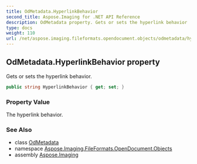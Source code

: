 ```yaml
---
title: OdMetadata.HyperlinkBehavior
second_title: Aspose.Imaging for .NET API Reference
description: OdMetadata property. Gets or sets the hyperlink behavior
type: docs
weight: 110
url: /net/aspose.imaging.fileformats.opendocument.objects/odmetadata/hyperlinkbehavior/
---
```

## OdMetadata.HyperlinkBehavior property

Gets or sets the hyperlink behavior.

```csharp
public string HyperlinkBehavior { get; set; }
```

### Property Value

The hyperlink behavior.

### See Also

* class [OdMetadata](../)
* namespace [Aspose.Imaging.FileFormats.OpenDocument.Objects](../../odmetadata/)
* assembly [Aspose.Imaging](../../../)



